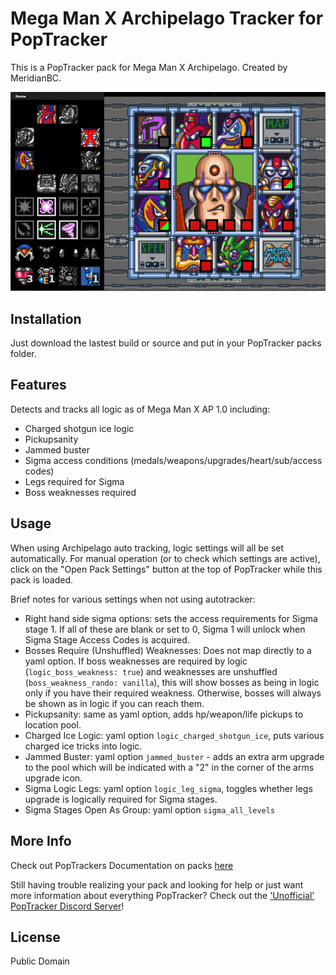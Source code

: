 # Mega Man X Archipelago Tracker for PopTracker

This is a PopTracker pack for Mega Man X Archipelago. Created by MeridianBC.

![](https://raw.githubusercontent.com/BrianCumminger/megamanx-ap-poptracker/master/images/screenshot.png)

## Installation

Just download the lastest build or source and put in your PopTracker packs folder.

## Features
Detects and tracks all logic as of Mega Man X AP 1.0 including:

- Charged shotgun ice logic
- Pickupsanity
- Jammed buster
- Sigma access conditions (medals/weapons/upgrades/heart/sub/access codes)
- Legs required for Sigma
- Boss weaknesses required

## Usage
When using Archipelago auto tracking, logic settings will all be set automatically.  For manual operation (or to check which settings are active), click on the "Open Pack Settings" button at the top of PopTracker while this pack is loaded.

Brief notes for various settings when not using autotracker:
- Right hand side sigma options: sets the access requirements for Sigma stage 1.  If all of these are blank or set to 0, Sigma 1 will unlock when Sigma Stage Access Codes is acquired.
- Bosses Require (Unshuffled) Weaknesses: Does not map directly to a yaml option.  If boss weaknesses are required by logic (`logic_boss_weakness: true`) and weaknesses are unshuffled (`boss_weakness_rando: vanilla`), this will show bosses as being in logic only if you have their required weakness.  Otherwise, bosses will always be shown as in logic if you can reach them.
- Pickupsanity: same as yaml option, adds hp/weapon/life pickups to location pool.
- Charged Ice Logic: yaml option `logic_charged_shotgun_ice`, puts various charged ice tricks into logic.
- Jammed Buster: yaml option `jammed_buster` - adds an extra arm upgrade to the pool which will be indicated with a "2" in the corner of the arms upgrade icon.
- Sigma Logic Legs: yaml option `logic_leg_sigma`, toggles whether legs upgrade is logically required for Sigma stages.
- Sigma Stages Open As Group: yaml option `sigma_all_levels`


## More Info

Check out PopTrackers Documentation on packs [here](https://github.com/black-sliver/PopTracker/blob/master/doc/PACKS.md)

Still having trouble realizing your pack and looking for help or just want more information about everything PopTracker? Check out the ['Unofficial' PopTracker Discord Server](https://discord.com/invite/gwThqMCPgK)!

## License

Public Domain
